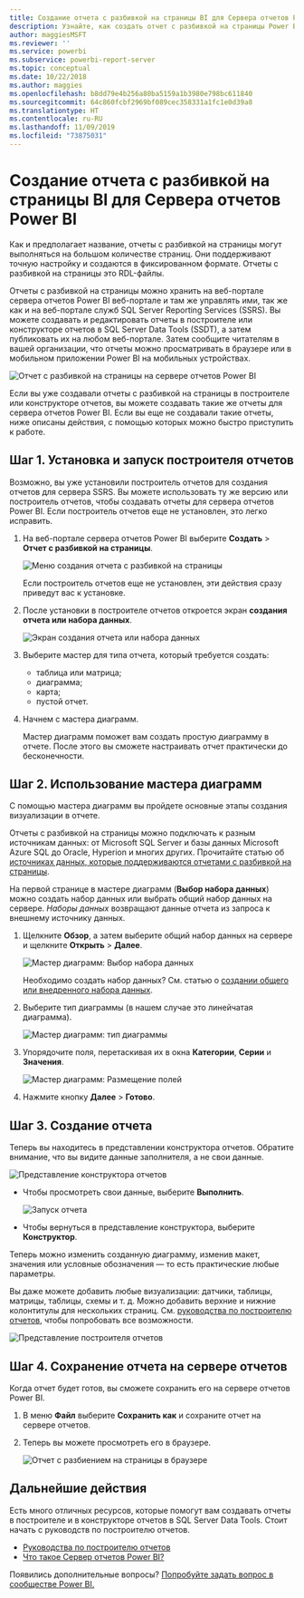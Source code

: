 ```yaml
---
title: Создание отчета с разбивкой на страницы BI для Сервера отчетов Power BI
description: Узнайте, как создать отчет c разбивкой на страницы Power BI для сервера отчетов Power BI за несколько простых шагов.
author: maggiesMSFT
ms.reviewer: ''
ms.service: powerbi
ms.subservice: powerbi-report-server
ms.topic: conceptual
ms.date: 10/22/2018
ms.author: maggies
ms.openlocfilehash: b8dd79e4b256a80ba5159a1b3980e798bc611840
ms.sourcegitcommit: 64c860fcbf2969bf089cec358331a1fc1e0d39a8
ms.translationtype: HT
ms.contentlocale: ru-RU
ms.lasthandoff: 11/09/2019
ms.locfileid: "73875031"
---
```

# <a name="create-a-paginated-report-for-power-bi-report-server"></a>Создание отчета с разбивкой на страницы BI для Сервера отчетов Power BI
Как и предполагает название, отчеты c разбивкой на страницы могут выполняться на большом количестве страниц. Они поддерживают точную настройку и создаются в фиксированном формате. Отчеты с разбивкой на страницы это RDL-файлы.

Отчеты c разбивкой на страницы можно хранить на веб-портале сервера отчетов Power BI веб-портале и там же управлять ими, так же как и на веб-портале служб SQL Server Reporting Services (SSRS). Вы можете создавать и редактировать отчеты в построителе или конструкторе отчетов в SQL Server Data Tools (SSDT), а затем публиковать их на любом веб-портале. Затем сообщите читателям в вашей организации, что отчеты можно просматривать в браузере или в мобильном приложении Power BI на мобильных устройствах.

![Отчет с разбивкой на страницы на сервере отчетов Power BI](media/quickstart-create-paginated-report/reportserver-paginated-report.png)

Если вы уже создавали отчеты с разбивкой на страницы в построителе или конструкторе отчетов, вы можете создавать такие же отчеты для сервера отчетов Power BI. Если вы еще не создавали такие отчеты, ниже описаны действия, с помощью которых можно быстро приступить к работе.

## <a name="step-1-install-and-start-report-builder"></a>Шаг 1. Установка и запуск построителя отчетов
Возможно, вы уже установили построитель отчетов для создания отчетов для сервера SSRS. Вы можете использовать ту же версию или построитель отчетов, чтобы создавать отчеты для сервера отчетов Power BI. Если построитель отчетов еще не установлен, это легко исправить.

1. На веб-портале сервера отчетов Power BI выберите **Создать** > **Отчет с разбивкой на страницы**.
   
    ![Меню создания отчета с разбивкой на страницы](media/quickstart-create-paginated-report/reportserver-new-paginated-report-menu.png)
   
    Если построитель отчетов еще не установлен, эти действия сразу приведут вас к установке.
2. После установки в построителе отчетов откроется экран **создания отчета или набора данных**.
   
    ![Экран создания отчета или набора данных](media/quickstart-create-paginated-report/reportserver-paginated-new-report-screen.png)
3. Выберите мастер для типа отчета, который требуется создать:
   
   * таблица или матрица;
   * диаграмма;
   * карта;
   * пустой отчет.
4. Начнем с мастера диаграмм.
   
    Мастер диаграмм поможет вам создать простую диаграмму в отчете. После этого вы сможете настраивать отчет практически до бесконечности.

## <a name="step-2-go-through-the-chart-wizard"></a>Шаг 2. Использование мастера диаграмм
С помощью мастера диаграмм вы пройдете основные этапы создания визуализации в отчете.

Отчеты с разбивкой на страницы можно подключать к разным источникам данных: от Microsoft SQL Server и базы данных Microsoft Azure SQL до Oracle, Hyperion и многих других. Прочитайте статью об [источниках данных, которые поддерживаются отчетами с разбивкой на страницы](connect-data-sources.md).

На первой странице в мастере диаграмм (**Выбор набора данных**) можно создать набор данных или выбрать общий набор данных на сервере. *Наборы данных* возвращают данные отчета из запроса к внешнему источнику данных.

1. Щелкните **Обзор**, а затем выберите общий набор данных на сервере и щелкните **Открыть** > **Далее**.
   
    ![Мастер диаграмм: Выбор набора данных](media/quickstart-create-paginated-report/reportserver-paginated-choose-dataset.png)
   
     Необходимо создать набор данных? См. статью о [создании общего или внедренного набора данных](https://docs.microsoft.com/sql/reporting-services/report-data/create-a-shared-dataset-or-embedded-dataset-report-builder-and-ssrs).
2. Выберите тип диаграммы (в нашем случае это линейчатая диаграмма).
   
    ![Мастер диаграмм: тип диаграммы](media/quickstart-create-paginated-report/reportserver-paginated-choose-chart-type.png)
3. Упорядочите поля, перетаскивая их в окна **Категории**, **Серии** и **Значения**.
   
    ![Мастер диаграмм: Размещение полей](media/quickstart-create-paginated-report/reportserver-paginated-arrange-fields.png)
4. Нажмите кнопку **Далее** > **Готово**.

## <a name="step-3-design-your-report"></a>Шаг 3. Создание отчета
Теперь вы находитесь в представлении конструктора отчетов. Обратите внимание, что вы видите данные заполнителя, а не свои данные.

![Представление конструктора отчетов](media/quickstart-create-paginated-report/reportserver-paginated-preview-report.png)

* Чтобы просмотреть свои данные, выберите **Выполнить**.
  
     ![Запуск отчета](media/quickstart-create-paginated-report/reportserver-paginated-run-report.png)
* Чтобы вернуться в представление конструктора, выберите **Конструктор**.

Теперь можно изменить созданную диаграмму, изменив макет, значения или условные обозначения — то есть практические любые параметры.

Вы даже можете добавить любые визуализации: датчики, таблицы, матрицы, таблицы, схемы и т. д. Можно добавить верхние и нижние колонтитулы для нескольких страниц. См. [руководства по построителю отчетов](https://docs.microsoft.com/sql/reporting-services/report-builder-tutorials), чтобы попробовать все возможности.

![Представление построителя отчетов](media/quickstart-create-paginated-report/reportserver-paginated-finished-design-report.png)

## <a name="step-4-save-your-report-to-the-report-server"></a>Шаг 4. Сохранение отчета на сервере отчетов
Когда отчет будет готов, вы сможете сохранить его на сервере отчетов Power BI.

1. В меню **Файл** выберите **Сохранить как** и сохраните отчет на сервере отчетов. 
2. Теперь вы можете просмотреть его в браузере.
   
    ![Отчет с разбиением на страницы в браузере](media/quickstart-create-paginated-report/reportserver-paginated-report.png)

## <a name="next-steps"></a>Дальнейшие действия
Есть много отличных ресурсов, которые помогут вам создавать отчеты в построителе и в конструкторе отчетов в SQL Server Data Tools. Стоит начать с руководств по построителю отчетов.

* [Руководства по построителю отчетов](https://docs.microsoft.com/sql/reporting-services/report-builder-tutorials)
* [Что такое Сервер отчетов Power BI?](get-started.md)  

Появились дополнительные вопросы? [Попробуйте задать вопрос в сообществе Power BI.](https://community.powerbi.com/)

